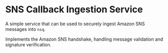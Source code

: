 # SNS Callback Ingestion Service

A simple service that can be used to securely ingest Amazon SNS messages into `nsq`.

Implements the Amazon SNS handshake, handling message validation and signature verification.



